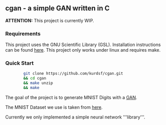 ## cgan - a simple GAN written in C 
**ATTENTION:** This project is currently WIP.

### Requirements
This project uses the GNU Scientific Library (GSL). 
Installation instructions can be found [here](https://www.gnu.org/software/gsl/#downloading).
This project only works under linux and requires make.

### Quick Start
```bash 
        git clone https://github.com/kurdsf/cgan.git 
        && cd cgan 
        && make unzip
        && make 
```

The goal of the project is to generate MNIST Digits with 
a [GAN](https://en.wikipedia.org/wiki/Generative_adversarial_network).

The MNIST Dataset we use is taken from [here](https://learn.microsoft.com/en-us/azure/open-datasets/dataset-mnist?tabs=azure-storage).

Currently we only implemented a simple neural network '''library'''.










